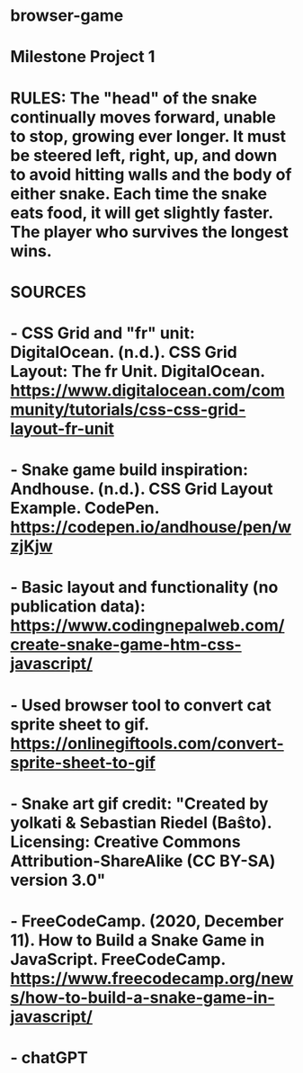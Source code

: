 # browser-game
# Milestone Project 1
# RULES: The "head" of the snake continually moves forward, unable to stop, growing ever longer. It must be steered left, right, up, and down to avoid hitting walls and the body of either snake. Each time the snake eats food, it will get slightly faster. The player who survives the longest wins.
# SOURCES
# - CSS Grid and "fr" unit: DigitalOcean. (n.d.). CSS Grid Layout: The fr Unit. DigitalOcean. https://www.digitalocean.com/community/tutorials/css-css-grid-layout-fr-unit
# - Snake game build inspiration: Andhouse. (n.d.). CSS Grid Layout Example. CodePen. https://codepen.io/andhouse/pen/wzjKjw
# - Basic layout and functionality (no publication data): https://www.codingnepalweb.com/create-snake-game-htm-css-javascript/
# - Used browser tool to convert cat sprite sheet to gif. https://onlinegiftools.com/convert-sprite-sheet-to-gif
# - Snake art gif credit: "Created by yolkati & Sebastian Riedel (Baŝto). Licensing: Creative Commons Attribution-ShareAlike (CC BY-SA) version 3.0"
# - FreeCodeCamp. (2020, December 11). How to Build a Snake Game in JavaScript. FreeCodeCamp. https://www.freecodecamp.org/news/how-to-build-a-snake-game-in-javascript/
# - chatGPT